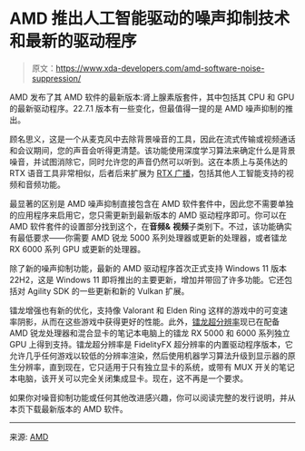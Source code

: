 # AMD 推出人工智能驱动的噪声抑制技术和最新的驱动程序

> 原文：<https://www.xda-developers.com/amd-software-noise-suppression/>

AMD 发布了其 AMD 软件的最新版本:肾上腺素版套件，其中包括其 CPU 和 GPU 的最新驱动程序。22.7.1 版本有一些变化，但最值得一提的是 AMD 噪声抑制的推出。

顾名思义，这是一个从麦克风中去除背景噪音的工具，因此在流式传输或视频通话和会议期间，您的声音会听得更清楚。该功能使用深度学习算法来确定什么是背景噪音，并试图消除它，同时允许您的声音仍然可以听到。这在本质上与英伟达的 RTX 语音工具非常相似，后者后来扩展为 [RTX 广播](https://www.xda-developers.com/nvidia-broadcast-13-brings-performance-improvements/)，包括其他人工智能支持的视频和音频功能。

最显著的区别是 AMD 噪声抑制直接包含在 AMD 软件套件中，因此您不需要单独的应用程序来启用它，您只需更新到最新版本的 AMD 驱动程序即可。你可以在 AMD 软件套件的设置部分找到这个，在**音频&** **视频**子类别下。不过，该功能确实有最低要求——你需要 AMD 锐龙 5000 系列处理器或更新的处理器，或者镭龙 RX 6000 系列 GPU 或更新的处理器。

除了新的噪声抑制功能，最新的 AMD 驱动程序首次正式支持 Windows 11 版本 22H2，这是 Windows 11 即将推出的主要更新，增加并带回了许多功能。它还包括对 Agility SDK 的一些更新和新的 Vulkan 扩展。

镭龙增强也有新的优化，支持像 Valorant 和 Elden Ring 这样的游戏中的可变速率阴影，从而在这些游戏中获得更好的性能。此外，[镭龙超分辨率](https://www.xda-developers.com/amd-radeon-super-resolution-available/)现已在配备 AMD 锐龙处理器和混合显卡的笔记本电脑上的镭龙 RX 5000 和 6000 系列独立 GPU 上得到支持。镭龙超分辨率是 FidelityFX 超分辨率的内置驱动程序版本，它允许几乎任何游戏以较低的分辨率渲染，然后使用机器学习算法升级到显示器的原生分辨率，直到现在，它只适用于只有独立显卡的系统，或带有 MUX 开关的笔记本电脑，该开关可以完全关闭集成显卡。现在，这不再是一个要求。

如果你对噪音抑制功能或任何其他改进感兴趣，你可以阅读完整的发行说明，并从本页下载最新版本的 AMD 软件。

* * *

来源: [AMD](https://community.amd.com/t5/gaming/introducing-amd-noise-suppression-new-performance-optimizations/ba-p/531860)